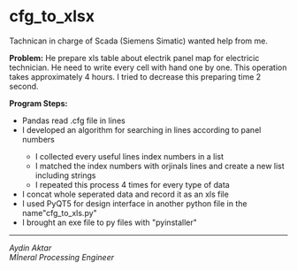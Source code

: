 # cfg_to_xlsx

Tachnican in charge of Scada (Siemens Simatic) wanted help from me. 

<b>Problem:</b> He prepare xls table about electrik panel map for electricic technician. He need to write every cell with hand one by one. This operation takes approximately 4 hours. I tried to decrease this preparing time 2 second.

<b>Program Steps:</b> 

<ul>
  <li>Pandas read .cfg file in lines</li>
  <li>I developed an algorithm for searching in lines according to panel numbers</li>
  <ul>
    <li> I collected every useful lines index numbers in a list</li>
    <li> I matched the index numbers with orjinals lines and create a new list including strings</li>
    <li> I repeated this process 4 times for every type of data</li>
  </ul>
  <li>I concat whole seperated data and record it as an xls file</li>
  <li> I used PyQT5 for design interface in another python file in the name"cfg_to_xls.py" </li>
  <li> I brought an exe file to py files with "pyinstaller"</li>
</ul>
<hr>
  <em>
  Aydin Aktar
  <br>
  Mİneral Processing Engineer</li>
  </em>

